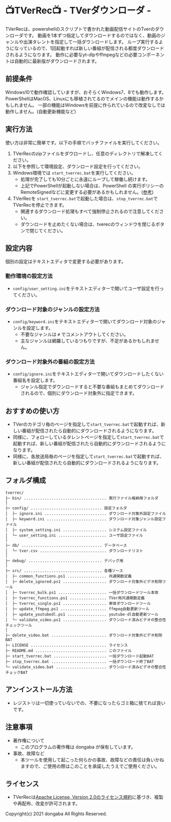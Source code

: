 # :tv:**TVerRec**:tv: - TVerダウンローダ -
TVerRecは、powershellのスクリプトで書かれた動画配信サイトのTverのダウンローダです。
動画を1本ずつ指定してダウンロードするのではなく、動画のジャンルや出演タレントを指定して一括ダウンロードします。
ループ実行するようになっているので、1回起動すれば新しい番組が配信される都度ダウンロードされるようになります。
動作に必要なyt-dlpやffmpegなどの必要コンポーネントは自動的に最新版がダウンロードされます。

## 前提条件
Windows10で動作確認していますが、おそらくWindows7、8でも動作します。
PowerShellはMacOS、Linuxにも移植されてるのでメインの機能は動作するかもしれません。
一部の機能はWindowsを前提に作られているので改変なしでは動作しません。(自動更新機能など)

## 実行方法
使い方は非常に簡単です。以下の手順でバッチファイルを実行してください。
1. TVerRecのzipファイルをダウロードし、任意のディレクトリで解凍してください。
2. 以下を参照して環境設定、ダウンロード設定を行ってください。
3. Windows環境では `start_tverrec.bat`を実行してください。
    - 処理が完了しても10分ごとに永遠にループして稼働し続けます。
    - 上記でPowerShellが起動しない場合は、PowerShell の実行ポリシーのRemoteSignedなどに変更する必要があるかもしれません。([参考](https://bit.ly/32HAwOK))
4. TVerRecを `start_tverrec.bat`で起動した場合は、`stop_tverrec.bat`でTVerRecを停止できます。
    - 関連するダウンロード処理もすべて強制停止されるので注意してください。
    - ダウンロードを止めたくない場合は、tverecのウィンドウを閉じるボタンで閉じてください。

## 設定内容
個別の設定はテキストエディタで変更する必要があります。
### 動作環境の設定方法
- `config/user_setting.ini`をテキストエディターで開いてユーザ設定を行ってください。
### ダウンロード対象のジャンルの設定方法
- `config/keyword.ini`をテキストエディターで開いてダウンロード対象のジャンルを設定します。
    - 不要なジャンルは `#` でコメントアウトしてください。
    - 主なジャンルは網羅しているつもりですが、不足があるかもしれません。
### ダウンロード対象外の番組の設定方法
- `config/ignore.ini`をテキストエディターで開いてダウンロードしたくない番組名を設定します。
    - ジャンル指定でダウンロードすると不要な番組もまとめてダウンロードされるので、個別にダウンロード対象外に指定できます。

## おすすめの使い方
- TVerのカテゴリ毎のページを指定して`start_tverrec.bat`で起動すれば、新しい番組が配信されたら自動的にダウンロードされるようになります。
- 同様に、フォローしているタレントページを指定して`start_tverrec.bat`で起動すれば、新しい番組が配信されたら自動的にダウンロードされるようになります。
- 同様に、各放送局毎のページを指定して`start_tverrec.bat`で起動すれば、新しい番組が配信されたら自動的にダウンロードされるようになります。

## フォルダ構成
```
tverrec/
├─ bin/ .................................... 実行ファイル格納用フォルダ
│
├─ config/ ............................... 設定フォルダ
│  ├─ ignore.ini ........................... ダウンロード対象外設定ファイル
│  ├─ keyword.ini .......................... ダウンロード対象ジャンル設定ファイル
│  ├─ system_setting.ini ................... システム設定ファイル
│  └─ user_setting.ini ..................... ユーザ設定ファイル
│
├─ db/ ................................... データベース
│  └─ tver.csv ............................. ダウンロードリスト
│
├─ debug/ ................................ デバッグ用
│
├─ src/ .................................. 各種ソース
│  ├─ common_functions.ps1 ................. 共通関数定義
│  ├─ delete_ignored.ps1 ................... ダウンロード対象外ビデオ削除ツール
│  ├─ tverrec_bulk.ps1 ..................... 一括ダウンロードツール本体
│  ├─ tverrec_functions.ps1 ................ TVer用共通関数定義
│  ├─ tverrec_single.ps1 ................... 単体ダウンロードツール
│  ├─ update_ffmpeg.ps1 .................... ffmpeg自動更新ツール
│  ├─ update_youtubedl.ps1 ................. youtube-dl自動更新ツール
│  └─ validate_video.ps1 ................... ダウンロード済みビデオの整合性チェックツール
│
├─ delete_video.bat ........................ ダウンロード対象外ビデオ削除BAT
├─ LICENSE ................................. ライセンス
├─ README.md ............................... このファイル
├─ start_tverrec.bat ....................... 一括ダウンロード起動BAT
├─ stop_tverrec.bat ........................ 一括ダウンロード終了BAT
└─ validate_video.bat ...................... ダウンロード済みビデオの整合性チェックBAT
```

## アンインストール方法
- レジストリは一切使っていないでの、不要になったらゴミ箱に捨てれば良いです。

## 注意事項
- 著作権について
    - このプログラムの著作権は dongaba が保有しています。
- 事故、故障など
    - 本ツールを使用して起こった何らかの事故、故障などの責任は負いかねますので、ご使用の際はこのことを承諾したうえでご使用ください。

## ライセンス
- TVerRecは[Apache License, Version 2.0のライセンス規約](http://www.apache.org/licenses/LICENSE-2.0)に基づき、複製や再配布、改変が許可されます。

Copyright(c) 2021 dongaba All Rights Reserved.


